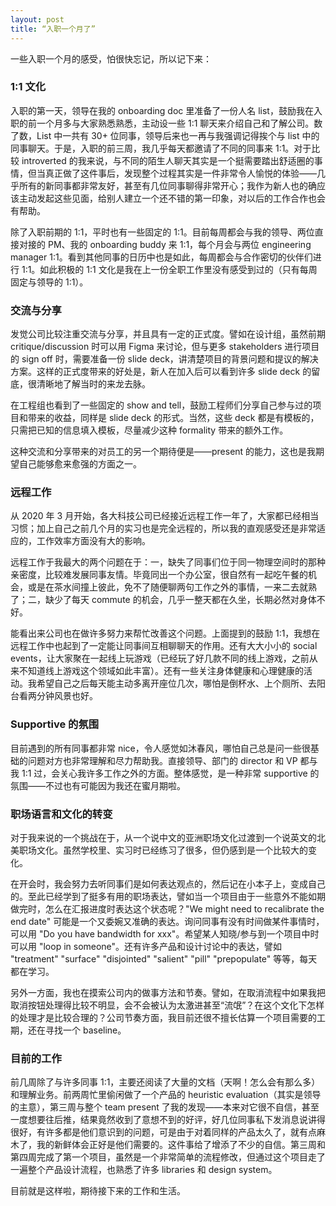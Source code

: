 ```yaml
---
layout: post
title: “入职一个月了”
---
```


一些入职一个月的感受，怕很快忘记，所以记下来：

### 1:1 文化

入职的第一天，领导在我的 onboarding doc 里准备了一份人名 list，鼓励我在入职的前一个月多与大家熟悉熟悉，主动设一些 1:1 聊天来介绍自己和了解公司。数了数，List 中一共有 30+ 位同事，领导后来也一再与我强调记得挨个与 list 中的同事聊天。于是，入职的前三周，我几乎每天都邀请了不同的同事来 1:1。对于比较 introverted 的我来说，与不同的陌生人聊天其实是一个挺需要踏出舒适圈的事情，但当真正做了这件事后，发现整个过程其实是一件非常令人愉悦的体验——几乎所有的新同事都非常友好，甚至有几位同事聊得非常开心；我作为新人也的确应该主动发起这些见面，给别人建立一个还不错的第一印象，对以后的工作合作也会有帮助。

除了入职前期的 1:1，平时也有一些固定的 1:1。目前每周都会与我的领导、两位直接对接的 PM、我的 onboarding buddy 来 1:1，每个月会与两位 engineering manager 1:1。看到其他同事的日历中也是如此，每周都会与合作密切的伙伴们进行 1:1。如此积极的 1:1 文化是我在上一份全职工作里没有感受到过的（只有每周固定与领导的 1:1）。

### 交流与分享

发觉公司比较注重交流与分享，并且具有一定的正式度。譬如在设计组，虽然前期 critique/discussion 时可以用 Figma 来讨论，但与更多 stakeholders 进行项目的 sign off 时，需要准备一份 slide deck，讲清楚项目的背景问题和提议的解决方案。这样的正式度带来的好处是，新人在加入后可以看到许多 slide deck 的留底，很清晰地了解当时的来龙去脉。

在工程组也看到了一些固定的 show and tell，鼓励工程师们分享自己参与过的项目和带来的收益，同样是 slide deck 的形式。当然，这些 deck 都是有模板的，只需把已知的信息填入模板，尽量减少这种 formality 带来的额外工作。

这种交流和分享带来的对员工的另一个期待便是——present 的能力，这也是我期望自己能够愈来愈强的方面之一。

### 远程工作

从 2020 年 3 月开始，各大科技公司已经接近远程工作一年了，大家都已经相当习惯；加上自己之前几个月的实习也是完全远程的，所以我的直观感受还是非常适应的，工作效率方面没有大的影响。

远程工作于我最大的两个问题在于：一，缺失了同事们位于同一物理空间时的那种亲密度，比较难发展同事友情。毕竟同出一个办公室，很自然有一起吃午餐的机会，或是在茶水间撞上彼此，免不了随便聊两句工作之外的事情，一来二去就熟了；二，缺少了每天 commute 的机会，几乎一整天都在久坐，长期必然对身体不好。

能看出来公司也在做许多努力来帮忙改善这个问题。上面提到的鼓励 1:1，我想在远程工作中也起到了一定能让同事间互相聊聊天的作用。还有大大小小的 social events，让大家聚在一起线上玩游戏（已经玩了好几款不同的线上游戏，之前从来不知道线上游戏这个领域如此丰富）。还有一些关注身体健康和心理健康的活动。我希望自己之后每天能主动多离开座位几次，哪怕是倒杯水、上个厕所、去阳台看两分钟风景也好。

### Supportive 的氛围

目前遇到的所有同事都非常 nice，令人感觉如沐春风，哪怕自己总是问一些很基础的问题对方也非常理解和尽力帮助我。直接领导、部门的 director 和 VP 都与我 1:1 过，会关心我许多工作之外的方面。整体感觉，是一种非常 supportive 的氛围——不过也有可能因为我还在蜜月期啦。

### 职场语言和文化的转变

对于我来说的一个挑战在于，从一个说中文的亚洲职场文化过渡到一个说英文的北美职场文化。虽然学校里、实习时已经练习了很多，但仍感到是一个比较大的变化。

在开会时，我会努力去听同事们是如何表达观点的，然后记在小本子上，变成自己的。至此已经学到了挺多有用的职场表达，譬如当一个项目由于一些意外不能如期做完时，怎么在汇报进度时表达这个状态呢？"We might need to recalibrate the end date" 可能是一个又委婉又准确的表达。询问同事有没有时间做某件事情时，可以用 "Do you have bandwidth for xxx"。希望某人知晓/参与到一个项目中时可以用 "loop in someone"。还有许多产品和设计讨论中的表达，譬如 "treatment" "surface" "disjointed" "salient" "pill" "prepopulate" 等等，每天都在学习。

另外一方面，我也在摸索公司内的做事方法和节奏。譬如，在取消流程中如果我把取消按钮处理得比较不明显，会不会被认为太激进甚至“流氓”？在这个文化下怎样的处理才是比较合理的？公司节奏方面，我目前还很不擅长估算一个项目需要的工期，还在寻找一个 baseline。

### 目前的工作

前几周除了与许多同事 1:1，主要还阅读了大量的文档（天啊！怎么会有那么多）和理解业务。前两周忙里偷闲做了一个产品的 heuristic evaluation（其实是领导的主意），第三周与整个 team present 了我的发现——本来对它很不自信，甚至一度想要往后推，结果竟然收到了意想不到的好评，好几位同事私下发消息说讲得很好，有许多都是他们意识到的问题，可是由于对着同样的产品太久了，就有点麻木了，我的新鲜体会正好是他们需要的。这件事给了增添了不少的自信。第三周和第四周完成了第一个项目，虽然是一个非常简单的流程修改，但通过这个项目走了一遍整个产品设计流程，也熟悉了许多 libraries 和 design system。

目前就是这样啦，期待接下来的工作和生活。